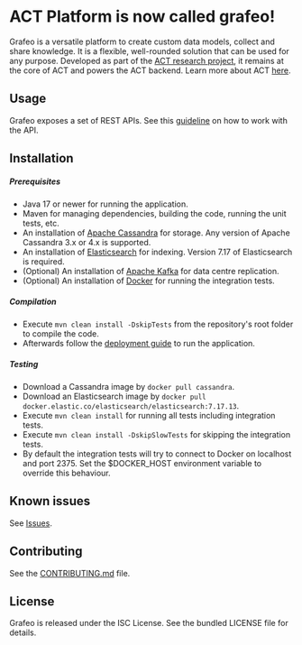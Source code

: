ACT Platform is now called grafeo!
==================================

Grafeo is a versatile platform to create custom data models, collect and share knowledge. It is a flexible, well-rounded
solution that can be used for any purpose. Developed as part of the [ACT research project](https://www.mnemonic.no/research-and-development/semi-automated-cyber-threat-intelligence/),
it remains at the core of ACT and powers the ACT backend. Learn more about ACT [here](https://github.com/mnemonic-no/act).

## Usage

Grafeo exposes a set of REST APIs. See this [guideline](https://github.com/mnemonic-no/grafeo/wiki/REST-API-Usage-Guideline) on how to work with the API.

## Installation

##### Prerequisites

* Java 17 or newer for running the application.
* Maven for managing dependencies, building the code, running the unit tests, etc.
* An installation of [Apache Cassandra](https://cassandra.apache.org/) for storage. Any version of Apache Cassandra 3.x or 4.x is supported.
* An installation of [Elasticsearch](https://www.elastic.co/products/elasticsearch) for indexing. Version 7.17 of Elasticsearch is required.
* (Optional) An installation of [Apache Kafka](https://kafka.apache.org/) for data centre replication.
* (Optional) An installation of [Docker](https://www.docker.com/) for running the integration tests.

##### Compilation

* Execute `mvn clean install -DskipTests` from the repository's root folder to compile the code.
* Afterwards follow the [deployment guide](https://github.com/mnemonic-no/grafeo/wiki/Architecture-and-Deployment-Guide) to run the application.

##### Testing

* Download a Cassandra image by `docker pull cassandra`.
* Download an Elasticsearch image by `docker pull docker.elastic.co/elasticsearch/elasticsearch:7.17.13`.
* Execute `mvn clean install` for running all tests including integration tests.
* Execute `mvn clean install -DskipSlowTests` for skipping the integration tests.
* By default the integration tests will try to connect to Docker on localhost and port 2375. Set the $DOCKER_HOST environment variable to override this behaviour.

## Known issues

See [Issues](https://github.com/mnemonic-no/grafeo/issues).

## Contributing

See the [CONTRIBUTING.md](CONTRIBUTING.md) file.

## License

Grafeo is released under the ISC License. See the bundled LICENSE file for details.